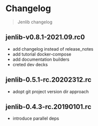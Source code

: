 # Changelog 

> Jenlib changelog

## jenlib-v0.8.1-2021.09.rc0

- add changelog instead of release_notes
- add tutorial docker-compose
- add documentation builders
- creted dev decks

## jenlib-0.5.1-rc.20202312.rc

- adopt git project version dir approach

## jenlib-0.4.3-rc.20190101.rc

- introduce parallel deps
